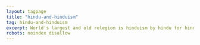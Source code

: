 ```yaml
---
layout: tagpage
title: "hindu-and-hinduism"
tag: hindu-and-hinduism
excerpt: World's largest and old relegion is hinduism by hindu for hindutva
robots: noindex disallow
---
```

